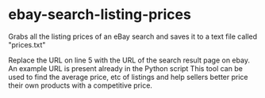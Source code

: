 # ebay-search-listing-prices
Grabs all the listing prices of an eBay search and saves it to a text file called "prices.txt"


Replace the URL on line 5 with the URL of the search result page on ebay. An example URL is present already in the Python script
This tool can be used to find the average price, etc of listings and help sellers better price their own products with a competitive price. 
